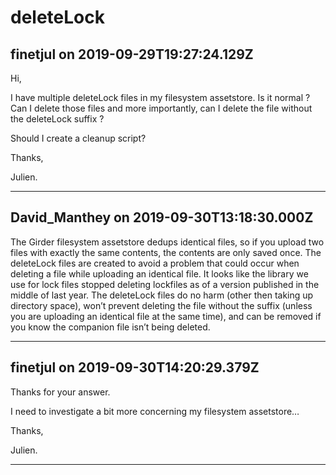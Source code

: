 # deleteLock

## finetjul on 2019-09-29T19:27:24.129Z

Hi,


I have multiple deleteLock files in my filesystem assetstore. Is it normal ? Can I delete those files and more importantly, can I delete the file without the deleteLock suffix ?  

Should I create a cleanup script?


Thanks,  

Julien.


---

## David_Manthey on 2019-09-30T13:18:30.000Z

The Girder filesystem assetstore dedups identical files, so if you upload two files with exactly the same contents, the contents are only saved once. The deleteLock files are created to avoid a problem that could occur when deleting a file while uploading an identical file. It looks like the library we use for lock files stopped deleting lockfiles as of a version published in the middle of last year. The deleteLock files do no harm (other then taking up directory space), won’t prevent deleting the file without the suffix (unless you are uploading an identical file at the same time), and can be removed if you know the companion file isn’t being deleted.


---

## finetjul on 2019-09-30T14:20:29.379Z

Thanks for your answer.


I need to investigate a bit more concerning my filesystem assetstore…


Thanks,  

Julien.


---

